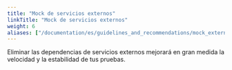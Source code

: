```yaml
---
title: "Mock de servicios externos"
linkTitle: "Mock de servicios externos"
weight: 6
aliases: ["/documentation/es/guidelines_and_recommendations/mock_external_services/"]  
---
```


Eliminar las dependencias de servicios externos 
mejorará en gran medida la velocidad y la estabilidad 
de tus pruebas.
